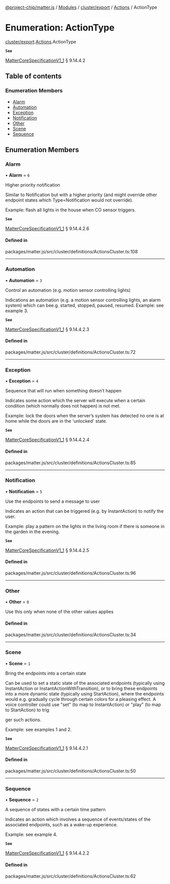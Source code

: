 [@project-chip/matter.js](../README.md) / [Modules](../modules.md) / [cluster/export](../modules/cluster_export.md) / [Actions](../modules/cluster_export.Actions.md) / ActionType

# Enumeration: ActionType

[cluster/export](../modules/cluster_export.md).[Actions](../modules/cluster_export.Actions.md).ActionType

**`See`**

[MatterCoreSpecificationV1_1](../interfaces/spec_export.MatterCoreSpecificationV1_1.md) § 9.14.4.2

## Table of contents

### Enumeration Members

- [Alarm](cluster_export.Actions.ActionType.md#alarm)
- [Automation](cluster_export.Actions.ActionType.md#automation)
- [Exception](cluster_export.Actions.ActionType.md#exception)
- [Notification](cluster_export.Actions.ActionType.md#notification)
- [Other](cluster_export.Actions.ActionType.md#other)
- [Scene](cluster_export.Actions.ActionType.md#scene)
- [Sequence](cluster_export.Actions.ActionType.md#sequence)

## Enumeration Members

### Alarm

• **Alarm** = ``6``

Higher priority notification

Similar to Notification but with a higher priority (and might override other endpoint states which
Type=Notification would not override).

Example: flash all lights in the house when CO sensor triggers.

**`See`**

[MatterCoreSpecificationV1_1](../interfaces/spec_export.MatterCoreSpecificationV1_1.md) § 9.14.4.2.6

#### Defined in

packages/matter.js/src/cluster/definitions/ActionsCluster.ts:108

___

### Automation

• **Automation** = ``3``

Control an automation (e.g. motion sensor controlling lights)

Indications an automation (e.g. a motion sensor controlling lights, an alarm system) which can bee.g.
started, stopped, paused, resumed. Example: see example 3.

**`See`**

[MatterCoreSpecificationV1_1](../interfaces/spec_export.MatterCoreSpecificationV1_1.md) § 9.14.4.2.3

#### Defined in

packages/matter.js/src/cluster/definitions/ActionsCluster.ts:72

___

### Exception

• **Exception** = ``4``

Sequence that will run when something doesn’t happen

Indicates some action which the server will execute when a certain condition (which normally does not
happen) is not met.

Example: lock the doors when the server’s system has detected no one is at home while the doors are in the
'unlocked' state.

**`See`**

[MatterCoreSpecificationV1_1](../interfaces/spec_export.MatterCoreSpecificationV1_1.md) § 9.14.4.2.4

#### Defined in

packages/matter.js/src/cluster/definitions/ActionsCluster.ts:85

___

### Notification

• **Notification** = ``5``

Use the endpoints to send a message to user

Indicates an action that can be triggered (e.g. by InstantAction) to notify the user.

Example: play a pattern on the lights in the living room if there is someone in the garden in the evening.

**`See`**

[MatterCoreSpecificationV1_1](../interfaces/spec_export.MatterCoreSpecificationV1_1.md) § 9.14.4.2.5

#### Defined in

packages/matter.js/src/cluster/definitions/ActionsCluster.ts:96

___

### Other

• **Other** = ``0``

Use this only when none of the other values applies

#### Defined in

packages/matter.js/src/cluster/definitions/ActionsCluster.ts:34

___

### Scene

• **Scene** = ``1``

Bring the endpoints into a certain state

Can be used to set a static state of the associated endpoints (typically using InstantAction or
InstantActionWithTransition), or to bring these endpoints into a more dynamic state (typically using
StartAction), where the endpoints would e.g. gradually cycle through certain colors for a pleasing effect. A
voice controller could use "set" (to map to InstantAction) or "play" (to map to StartAction) to trig

ger such actions.

Example: see examples 1 and 2.

**`See`**

[MatterCoreSpecificationV1_1](../interfaces/spec_export.MatterCoreSpecificationV1_1.md) § 9.14.4.2.1

#### Defined in

packages/matter.js/src/cluster/definitions/ActionsCluster.ts:50

___

### Sequence

• **Sequence** = ``2``

A sequence of states with a certain time pattern

Indicates an action which involves a sequence of events/states of the associated endpoints, such as a
wake-up experience.

Example: see example 4.

**`See`**

[MatterCoreSpecificationV1_1](../interfaces/spec_export.MatterCoreSpecificationV1_1.md) § 9.14.4.2.2

#### Defined in

packages/matter.js/src/cluster/definitions/ActionsCluster.ts:62
